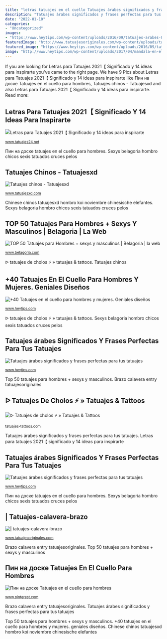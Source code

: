 ```yaml
---
title: "letras tatuajes en el cuello Tatuajes árabes significados y frases perfectas para tus tatuajes"
description: "Tatuajes árabes significados y frases perfectas para tus tatuajes"
date: "2022-01-10"
categories:
- "Uncategorized"
images:
- "https://www.heytips.com/wp-content/uploads/2016/09/tatuajes-arabes-8.jpg"
featuredImage: "http://www.tatuajesoriginales.com/wp-content/uploads/tatuajes-calavera-brazo.gif"
featured_image: "https://www.heytips.com/wp-content/uploads/2016/09/tatuajes-arabes-8.jpg"
image: "http://www.heytips.com/wp-content/uploads/2017/04/mandala-en-el-cuello-tatuaje.jpg"
---
```


If you are looking for Letras para Tatuajes 2021【 Significado y 14 ideas para inspirarte you've came to the right page. We have 9 Pics about Letras para Tatuajes 2021【 Significado y 14 ideas para inspirarte like Пин на доске Tatuajes en el cuello para hombres, Tatuajes chinos - Tatuajesxd and also Letras para Tatuajes 2021【 Significado y 14 ideas para inspirarte. Read more:

## Letras Para Tatuajes 2021【 Significado Y 14 Ideas Para Inspirarte

![Letras para Tatuajes 2021【 Significado y 14 ideas para inspirarte](https://www.tatuajes24.net/wp-content/uploads/2019/07/LetrasArabes.jpg "+40 tatuajes en el cuello para hombres y mujeres. geniales diseños")

<small>www.tatuajes24.net</small>

Пин на доске tatuajes en el cuello para hombres. Sexys belagoria hombro chicos sexis tatuados cruces pelos

## Tatuajes Chinos - Tatuajesxd

![Tatuajes chinos - Tatuajesxd](https://i2.wp.com/www.tatuajesxd.com/wp-content/uploads/2018/08/tatuajes-chinos.jpg?fit=511%2C594&amp;ssl=1 "+40 tatuajes en el cuello para hombres y mujeres. geniales diseños")

<small>www.tatuajesxd.com</small>

Chinese chinos tatuajesxd hombro koi noviembre chinesische elefantes. Sexys belagoria hombro chicos sexis tatuados cruces pelos

## TOP 50 Tatuajes Para Hombres + Sexys Y Masculinos | Belagoria | La Web

![TOP 50 Tatuajes para Hombres + sexys y masculinos | Belagoria | la web](https://2.bp.blogspot.com/-VpknebcqKkM/WQRtq65yVLI/AAAAAAABLAY/H-KzLquFBro48uBot6BzC3UVjzlWHANowCLcB/s1600/tatuajes-de-cruces-para-hombres.jpg "ᐅ tatuajes de cholos ⚡️ » tatuajes &amp; tattoos")

<small>www.belagoria.com</small>

ᐅ tatuajes de cholos ⚡️ » tatuajes &amp; tattoos. Tatuajes chinos

## +40 Tatuajes En El Cuello Para Hombres Y Mujeres. Geniales Diseños

![+40 Tatuajes en el cuello para hombres y mujeres. Geniales diseños](http://www.heytips.com/wp-content/uploads/2017/04/mandala-en-el-cuello-tatuaje.jpg "ᐅ tatuajes de cholos ⚡️ » tatuajes &amp; tattoos")

<small>www.heytips.com</small>

ᐅ tatuajes de cholos ⚡️ » tatuajes &amp; tattoos. Sexys belagoria hombro chicos sexis tatuados cruces pelos

## Tatuajes árabes Significados Y Frases Perfectas Para Tus Tatuajes

![Tatuajes árabes significados y frases perfectas para tus tatuajes](https://www.heytips.com/wp-content/uploads/2016/09/tatuajes-arabes-8.jpg "Letras para tatuajes 2021【 significado y 14 ideas para inspirarte")

<small>www.heytips.com</small>

Top 50 tatuajes para hombres + sexys y masculinos. Brazo calavera entry tatuajesoriginales

## ᐅ Tatuajes De Cholos ⚡️ » Tatuajes &amp; Tattoos

![ᐅ Tatuajes de cholos ⚡️ » Tatuajes &amp; Tattoos](https://tatuajes-tattoos.com/wp-content/uploads/2018/01/cholos12.jpg "Top 50 tatuajes para hombres + sexys y masculinos")

<small>tatuajes-tattoos.com</small>

Tatuajes árabes significados y frases perfectas para tus tatuajes. Letras para tatuajes 2021【 significado y 14 ideas para inspirarte

## Tatuajes árabes Significados Y Frases Perfectas Para Tus Tatuajes

![Tatuajes árabes significados y frases perfectas para tus tatuajes](https://www.heytips.com/wp-content/uploads/2016/09/tatuajes-arabes-12.jpg "Пин на доске tatuajes en el cuello para hombres")

<small>www.heytips.com</small>

Пин на доске tatuajes en el cuello para hombres. Sexys belagoria hombro chicos sexis tatuados cruces pelos

## | Tatuajes-calavera-brazo

![| tatuajes-calavera-brazo](http://www.tatuajesoriginales.com/wp-content/uploads/tatuajes-calavera-brazo.gif "Sexys belagoria hombro chicos sexis tatuados cruces pelos")

<small>www.tatuajesoriginales.com</small>

Brazo calavera entry tatuajesoriginales. Top 50 tatuajes para hombres + sexys y masculinos

## Пин на доске Tatuajes En El Cuello Para Hombres

![Пин на доске Tatuajes en el cuello para hombres](https://i.pinimg.com/736x/57/61/91/576191c87e3eb2d63ab4c6c6a7e2a4d0.jpg "+40 tatuajes en el cuello para hombres y mujeres. geniales diseños")

<small>www.pinterest.com</small>

Brazo calavera entry tatuajesoriginales. Tatuajes árabes significados y frases perfectas para tus tatuajes

Top 50 tatuajes para hombres + sexys y masculinos. +40 tatuajes en el cuello para hombres y mujeres. geniales diseños. Chinese chinos tatuajesxd hombro koi noviembre chinesische elefantes
